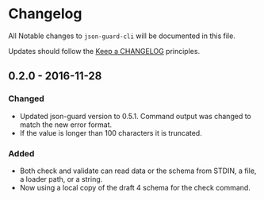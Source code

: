 # Changelog

All Notable changes to `json-guard-cli` will be documented in this file.

Updates should follow the [Keep a CHANGELOG](http://keepachangelog.com/) principles.

## 0.2.0 - 2016-11-28

### Changed

- Updated json-guard version to 0.5.1.  Command output was changed to match the new error format.
- If the value is longer than 100 characters it is truncated.

### Added
- Both check and validate can read data or the schema from STDIN, a file, a loader path, or a string.
- Now using a local copy of the draft 4 schema for the check command.
